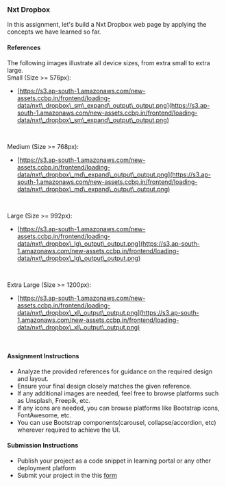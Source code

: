 
### Nxt Dropbox 

In this assignment, let's build a Nxt Dropbox web page by applying the concepts we have learned so far.

#### References

The following images illustrate all device sizes, from extra small to extra large.
<br/>
Small (Size >= 576px):

- [https://s3.ap-south-1.amazonaws.com/new-assets.ccbp.in/frontend/loading-data/nxt\_dropbox\_sm\_expand\_output\_output.png](https://s3.ap-south-1.amazonaws.com/new-assets.ccbp.in/frontend/loading-data/nxt\_dropbox\_sm\_expand\_output\_output.png)


<br/>

Medium (Size >= 768px):

- [https://s3.ap-south-1.amazonaws.com/new-assets.ccbp.in/frontend/loading-data/nxt\_dropbox\_md\_expand\_output\_output.png](https://s3.ap-south-1.amazonaws.com/new-assets.ccbp.in/frontend/loading-data/nxt\_dropbox\_md\_expand\_output\_output.png)


<br/>

Large (Size >= 992px):

- [https://s3.ap-south-1.amazonaws.com/new-assets.ccbp.in/frontend/loading-data/nxt\_dropbox\_lg\_output\_output.png](https://s3.ap-south-1.amazonaws.com/new-assets.ccbp.in/frontend/loading-data/nxt\_dropbox\_lg\_output\_output.png)


<br/>

Extra Large (Size >= 1200px):

- [https://s3.ap-south-1.amazonaws.com/new-assets.ccbp.in/frontend/loading-data/nxt\_dropbox\_xl\_output\_output.png](https://s3.ap-south-1.amazonaws.com/new-assets.ccbp.in/frontend/loading-data/nxt\_dropbox\_xl\_output\_output.png)


<br/>

#### Assignment Instructions

- Analyze the provided references for guidance on the required design and layout.
- Ensure your final design closely matches the given reference.
- If any additional images are needed, feel free to browse platforms such as Unsplash, Freepik, etc.
- If any icons are needed, you can browse platforms like Bootstrap icons, FontAwesome, etc.
- You can use Bootstrap components(carousel, collapse/accordion, etc) wherever required to achieve the UI.

#### Submission Instructions

- Publish your project as a code snippet in learning portal or any other deployment platform
- Submit your project in the this [form]()


